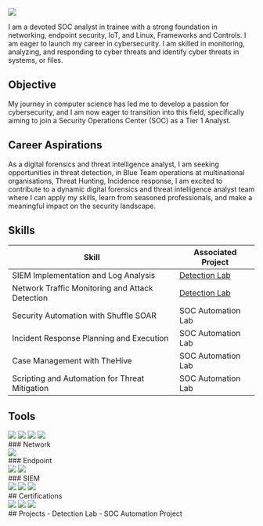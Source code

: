 <a href="https://www.linkedin.com/in/guerrier-jonathan-4743471a2"><img src="https://img.shields.io/badge/-LinkedIn-0072b1?&style=for-the-badge&logo=linkedin&logoColor=white" /></a>

I am a devoted SOC analyst in trainee with a strong foundation in networking, endpoint security, IoT, and Linux, Frameworks and Controls. I am eager to launch my career in cybersecurity. I am skilled in monitoring, analyzing, and responding to cyber threats and identify cyber threats in systems, or files.

## Objective

My journey in computer science has led me to develop a passion for cybersecurity, and I am now eager to transition into this field, specifically aiming to join a Security Operations Center (SOC) as a Tier 1 Analyst.

## Career Aspirations

As a digital forensics and threat intelligence analyst, I am seeking opportunities in threat detection, in Blue Team operations at multinational organisations, Threat Hunting, Incidence response, I am excited to contribute to a dynamic digital forensics and threat intelligence analyst team where I can apply my skills, learn from seasoned professionals, and make a meaningful impact on the security landscape.

## Skills

| Skill                                         | Associated Project         |
|-----------------------------------------------|----------------------------|
| SIEM Implementation and Log Analysis          | <a href="https://google.com">Detection Lab</a>|
| Network Traffic Monitoring and Attack Detection | <a href="https://google.com">Detection Lab</a>|
| Security Automation with Shuffle SOAR         | SOC Automation Lab|
| Incident Response Planning and Execution      | SOC Automation Lab|
| Case Management with TheHive                  | SOC Automation Lab|
| Scripting and Automation for Threat Mitigation | SOC Automation Lab|

## Tools
<div>
  <a href="https://www.kali.org"><img src="https://img.shields.io/badge/-Kali_Linux-557C9B?&style=for-the-badge&logo=kali&logoColor=white" /></a>
  <a href="https://www.metasploit.com"><img src="https://img.shields.io/badge/-Metasploit-000000?&style=for-the-badge&logo=metasploit&logoColor=white" /></a>
  <a href="https://portswigger.net/burp"><img src="https://img.shields.io/badge/-Burp_Suite-8A0000?&style=for-the-badge&logo=burp-suite&logoColor=white" /></a>
  <a href="https://nmap.org"><img src="https://img.shields.io/badge/-Nmap-000000?&style=for-the-badge&logo=nmap&logoColor=white" /></a>
</div>
### Network
<div>
    <a href="https://www.wireshark.org"><img src="https://img.shields.io/badge/-Wireshark-1679A7?&style=for-the-badge&logo=Wireshark&logoColor=white" /></a>
</div>
### Endpoint
<div>
    <img src="https://img.shields.io/badge/-Microsoft_Defender_for_Endpoint-00A4EF?&style=for-the-badge&logo=Microsoft&logoColor=white" />
    <img src="https://img.shields.io/badge/-Velociraptor-4B275F?&style=for-the-badge&logo=Velociraptor&logoColor=white" />
</div>
### SIEM
<div>
    <img src="https://img.shields.io/badge/-Microsoft_Sentinel-0078D4?&style=for-the-badge&logo=Microsoft&logoColor=white" />
    <img src="https://img.shields.io/badge/-Splunk-000000?&style=for-the-badge&logo=Splunk&logoColor=white" />
    <img src="https://img.shields.io/badge/-Elastic-005571?&style=for-the-badge&logo=Elastic&logoColor=white" />
</div>
## Certifications
<div>
<img src="https://img.shields.io/badge/-Security%2B-FF0000?&style=for-the-badge&logo=CompTIA&logoColor=white" />
<img src="https://img.shields.io/badge/-Network%2B-007ACC?&style=for-the-badge&logo=CompTIA&logoColor=white" />
<img src="https://img.shields.io/badge/-A%2B-4D4D4D?&style=for-the-badge&logo=CompTIA&logoColor=white" />
</div>
## Projects
- Detection Lab
- SOC Automation Project
